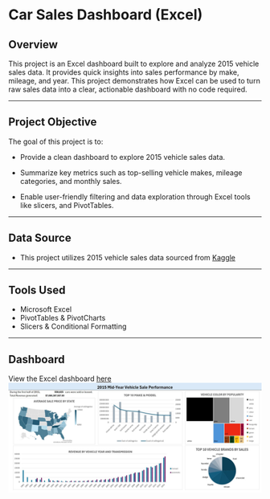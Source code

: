 # Car Sales Dashboard (Excel)

## Overview

This project is an Excel dashboard built to explore and analyze 2015 vehicle sales data. It provides quick insights into sales performance by make, mileage, and year. This project demonstrates how Excel can be used to turn raw sales data into a clear, actionable dashboard with no code required.

---

## Project Objective

The goal of this project is to:

- Provide a clean dashboard to explore 2015 vehicle sales data.

- Summarize key metrics such as top-selling vehicle makes, mileage categories, and monthly sales.

- Enable user-friendly filtering and data exploration through Excel tools like slicers, and PivotTables.

---

## Data Source
-  This project utilizes 2015 vehicle sales data sourced from [Kaggle](https://www.kaggle.com/datasets/syedanwarafridi/vehicle-sales-data/data)

---

## Tools Used

- Microsoft Excel
- PivotTables & PivotCharts
- Slicers & Conditional Formatting

--- 

## Dashboard

View the Excel dashboard [here]()
![](ExcelDashboard.JPG)

